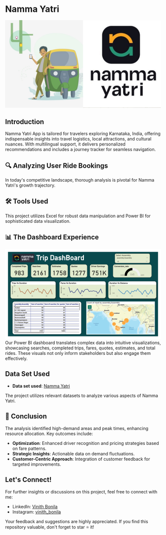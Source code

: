 # Namma Yatri

![Dashboard Screenshot](https://github.com/vinith-bonila/Namma-Yatri/blob/935b8eea0d47157a19b8b7da718327ec46e7ebeb/main%20logo.jpg)

## Introduction

Namma Yatri App is tailored for travelers exploring Karnataka, India, offering indispensable insights into travel logistics, local attractions, and cultural nuances. With multilingual support, it delivers personalized recommendations and includes a journey tracker for seamless navigation.

## 🔍 Analyzing User Ride Bookings

In today's competitive landscape, thorough analysis is pivotal for Namma Yatri's growth trajectory.

## 🛠 Tools Used

This project utilizes Excel for robust data manipulation and Power BI for sophisticated data visualization.

## 📊 The Dashboard Experience

![Dashboard Screenshot](https://github.com/vinith-bonila/Namma-Yatri/blob/88a9d04bad35c95f3dd0705463136aee44a0048f/Namma%20Yatri%20Project%20final.jpg)
Our Power BI dashboard translates complex data into intuitive visualizations, showcasing searches, completed trips, fares, quotes, estimates, and total rides. These visuals not only inform stakeholders but also engage them effectively.

## Data Set Used

- **Data set used**: [Namma Yatri](https://github.com/vinith-bonila/Namma-Yatri/blob/88a9d04bad35c95f3dd0705463136aee44a0048f/Namma%20YAtri.xlsx)

The project utilizes relevant datasets to analyze various aspects of Namma Yatri.

## 🚀 Conclusion

The analysis identified high-demand areas and peak times, enhancing resource allocation. Key outcomes include:

- **Optimization**: Enhanced driver recognition and pricing strategies based on fare patterns.
- **Strategic Insights**: Actionable data on demand fluctuations.
- **Customer-Centric Approach**: Integration of customer feedback for targeted improvements.

## Let's Connect!

For further insights or discussions on this project, feel free to connect with me:

- LinkedIn: [Vinith Bonila](https://www.linkedin.com/in/vinith-bonila-1510bv)
- Instagram: [vinith_bonila](https://www.instagram.com/vinith_bonila?igsh=MWlzZGJkd3hkbmF3ZQ==)

Your feedback and suggestions are highly appreciated. If you find this repository valuable, don't forget to star ⭐ it!

